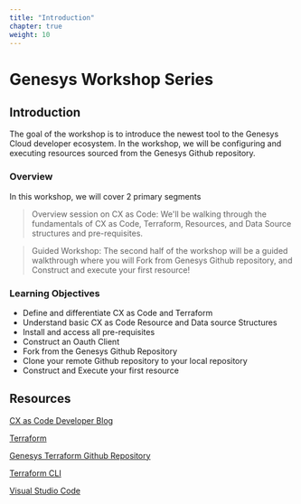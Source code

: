 ```yaml
---
title: "Introduction"
chapter: true
weight: 10
---
```


# Genesys Workshop Series

## Introduction

The goal of the workshop is to introduce the newest tool to the Genesys Cloud developer ecosystem. In the workshop, we will be configuring and executing resources sourced from the Genesys Github repository. 

### Overview

In this workshop, we will cover 2 primary segments

> Overview session on CX as Code: We'll be walking through the fundamentals of CX as Code, Terraform, Resources, and Data Source structures and pre-requisites. 

> Guided Workshop: The second half of the workshop will be a guided walkthrough where you will Fork from Genesys Github repository​, and Construct and execute your first resource!


### Learning Objectives
- Define and differentiate CX as Code and Terraform
- Understand basic CX as Code Resource and Data source Structures
- Install and access all pre-requisites
- Construct an Oauth Client
- Fork from the Genesys Github Repository
- Clone your remote Github repository to your local repository
- Construct and Execute your first resource

## Resources


[CX as Code Developer Blog](https://developer.genesys.cloud/blog/2021-04-16-cx-as-code/)

[Terraform](https://www.terraform.io/)

[Genesys Terraform Github Repository](https://github.com/MyPureCloud/terraform-provider-genesyscloud)

[Terraform CLI](https://www.terraform.io/downloads)

[Visual Studio Code](https://code.visualstudio.com/)


